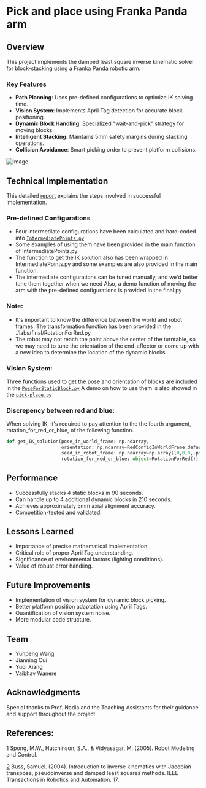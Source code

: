 # Pick and place using Franka Panda arm

## Overview
This project implements the damped least square inverse kinematic solver for block-stacking using a Franka Panda robotic arm.
### Key Features
- **Path Planning**: Uses pre-defined configurations to optimize IK solving time.
- **Vision System**: Implements April Tag detection for accurate block positioning.
- **Dynamic Block Handling**: Specialized "wait-and-pick" strategy for moving blocks.
- **Intelligent Stacking**: Maintains 5mm safety margins during stacking operations.
- **Collision Avoidance**: Smart picking order to prevent platform collisions.

![Image](https://github.com/vbwanere/Pick-and-place-using-Franka-Panda-arm/blob/main/doc/DSCF1747.jpg)



## Technical Implementation
This detailed [report](https://github.com/vbwanere/Pick-and-place-using-Franka-Panda-arm/blob/main/doc/Pick%20and%20Place%20with%20Franka%20Panda%20Arm-2023.pdf) explains the steps involved in successful implementation.
### Pre-defined Configurations
* Four intermediate configurations have been calculated and hard-coded into [```IntermediatePoints.py```](https://github.com/vbwanere/Pick-and-place-using-Franka-Panda-arm/blob/main/final/IntermediatePoints.py)
* Some examples of using them have been provided in the main function of IntermediatePoints.py
* The function to get the IK solution also has been wrapped in IntermediatePoints.py and some examples are also provided in the main function.
* The intermediate configurations can be tuned manually, and we'd better tune them together when we need Also, a demo function of moving the arm with the pre-defined configurations is provided in the final.py

### Note:
* It's important to know the difference between the world and robot frames. The transformation function has been provided in the ./labs/final/RotationForRed.py
* The robot may not reach the point above the center of the turntable, so we may need to tune the orientation of the end-effector or come up with a new idea to determine the location of the dynamic blocks

### Vision System:
Three functions used to get the pose and orientation of blocks are included in the [```PoseForStaticBlock.py```](https://github.com/vbwanere/Pick-and-place-using-Franka-Panda-arm/blob/main/final/PoseForStaticBlock.py)
A demo on how to use them is also showed in the [```pick-place.py```](https://github.com/vbwanere/Pick-and-place-using-Franka-Panda-arm/blob/main/final/pick-place.py)

### Discrepency between red and blue:
When solving IK, it's required to pay attention to the the fourth argument, rotation_for_red_or_blue, of the following function.

```python
def get_IK_solution(pose_in_world_frame: np.ndarray, 
                    orientation: np.ndarray=RedConfigInWorldFrame.default_end_effactor_orientation, 
                    seed_in_robot_frame: np.ndarray=np.array([0,0,0,-pi/2,0,pi/2,pi/4]),
                    rotation_for_red_or_blue: object=RotationForRed()):
```

## Performance
- Successfully stacks 4 static blocks in 90 seconds.
- Can handle up to 4 additional dynamic blocks in 210 seconds.
- Achieves approximately 5mm axial alignment accuracy.
- Competition-tested and validated.

## Lessons Learned
- Importance of precise mathematical implementation.
- Critical role of proper April Tag understanding.
- Significance of environmental factors (lighting conditions).
- Value of robust error handling.

## Future Improvements
- Implementation of vision system for dynamic block picking.
- Better platform position adaptation using April Tags.
- Quantification of vision system noise.
- More modular code structure.

## Team
- Yunpeng Wang
- Jianning Cui
- Yuqi Xiang
- Vaibhav Wanere

## Acknowledgments
Special thanks to Prof. Nadia and the Teaching Assistants for their guidance and support throughout the project.

## References:
[1](https://github.com/vbwanere/Pick-and-place-using-Franka-Panda-arm/blob/main/doc/Robot%20Modeling%20and%20Control%20by%20Spong.pdf) Spong, M.W., Hutchinson, S.A., & Vidyasagar, M. (2005). Robot Modeling and Control.

[2](https://github.com/vbwanere/Pick-and-place-using-Franka-Panda-arm/blob/main/doc/Introduction%20to%20IK%20with%20Jacobian%20Transpose%20Pseudoinverse%20and%20Damped%20Least%20Squares%20methods.pdf) Buss, Samuel. (2004). Introduction to inverse kinematics with Jacobian transpose, pseudoinverse and damped least squares methods. IEEE Transactions in Robotics and Automation. 17.

